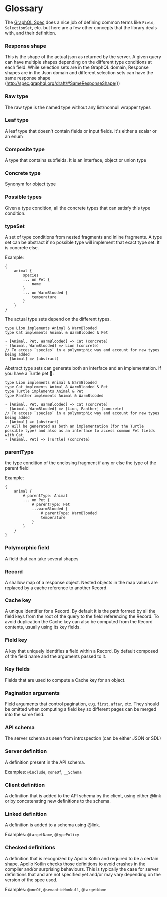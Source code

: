# Glossary

The [GraphQL Spec](https://spec.graphql.org/draft/) does a nice job of defining common terms like `Field`, `SelectionSet`, etc. but here are a few other concepts that the library deals with, and their definition.

### Response shape

This is the shape of the actual json as returned by the server. A given query can have multiple shapes depending on the different type conditions at each field. While selection sets are in the GraphQL domain, Response shapes are in the Json domain and different selection sets can have the same response shape (http://spec.graphql.org/draft/#SameResponseShape())

### Raw type

The raw type is the named type without any list/nonnull wrapper types

### Leaf type

A leaf type that doesn't contain fields or input fields. It's either a scalar or an enum


### Composite type

A type that contains subfields. It is an interface, object or union type


### Concrete type

Synonym for object type


### Possible types

Given a type condition, all the concrete types that can satisfy this type condition.


### typeSet

A set of type conditions from nested fragments and inline fragments. A type set can be abstract if no possible type will implement that exact type set. It is concrete else.

Example:

```
{
    animal {
        species
        ... on Pet {
            name
        }
        ... on WarmBlooded {
            temperature
        }
    }
}
```

The actual type sets depend on the different types. 

```
type Lion implements Animal & WarmBlooded
type Cat implements Animal & WarmBlooded & Pet

- [Animal, Pet, WarmBlooded] => Cat (concrete)
- [Animal, WarmBlooded] => Lion (concrete)
// To access `species` in a polymotphic way and account for new types being added
- [Animal] => (abstract)
```

Abstract type sets can generate both an interface and an implementation. If you have a Turtle pet 🐢:

```
type Lion implements Animal & WarmBlooded
type Cat implements Animal & WarmBlooded & Pet
type Turtle implements Animal & Pet
type Panther implements Animal & WarmBlooded

- [Animal, Pet, WarmBlooded] => Cat (concrete)
- [Animal, WarmBlooded] => [Lion, Panther] (concrete)
// To access `species` in a polymotphic way and account for new types being added
- [Animal] => (abstract)
// Will be generated as both an implementation (for the Turtle possible type) and also as an interface to access common Pet fields with Cat
- [Animal, Pet] => [Turtle] (concrete)
```

### parentType

the type condition of the enclosing fragment if any or else the type of the parent field 

Example:

```
{
    animal {
        # parentType: Animal
        ... on Pet {
            # parentType: Pet
            ...warmBlooded {
                # parentType: WarmBlooded
                temperature
            }
        }
    }
}
```

### Polymorphic field

A field that can take several shapes

### Record

A shallow map of a response object. Nested objects in the map values are replaced by a cache reference to another Record.  

### Cache key

A unique identifier for a Record.
By default it is the path formed by all the field keys from the root of the query to the field referencing the Record.
To avoid duplication the Cache key can also be computed from the Record contents, usually using its key fields.

### Field key

A key that uniquely identifies a field within a Record. By default composed of the field name and the arguments passed to it.

### Key fields

Fields that are used to compute a Cache key for an object.

### Pagination arguments

Field arguments that control pagination, e.g. `first`, `after`, etc. They should be omitted when computing a field key so different pages can be merged into the same field.


### API schema

The server schema as seen from introspection (can be either JSON or SDL)

### Server definition

A definition present in the API schema.

Examples: `@include`, `@oneOf`, `__Schema`

### Client definition

A definition that is added to the API schema by the client, using either @link or by concatenating new definitions to the schema.

### Linked definition

A definition is added to a schema using @link.
 
Examples: `@targetName`, `@typePolicy`

### Checked definitions

A definition that is recognized by Apollo Kotlin and required to be a certain shape. Apollo Kotlin checks those definitions to avoid crashes in the compiler and/or surprising behaviours. This is typically the case for server definitions that and are not specified yet and/or may vary depending on the version of the spec used.

Examples: `@oneOf`, `@semanticNonNull`, `@targetName`
